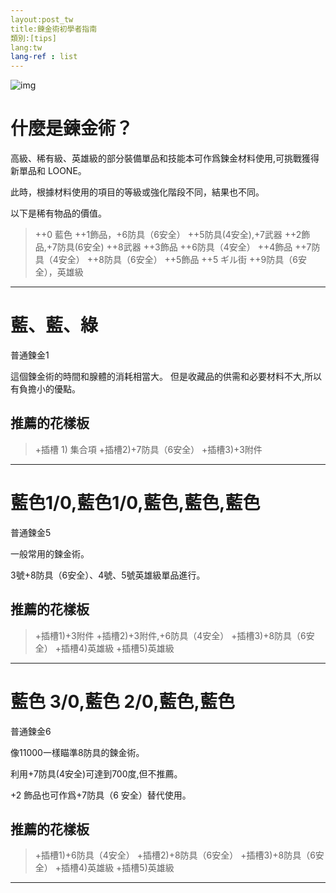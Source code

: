 ```yaml
---
layout:post_tw
title:鍊金術初學者指南
類別:[tips]
lang:tw
lang-ref : list
---
```

![img]({site.url}}/images/alc.webp)


# 什麼是鍊金術？
高級、稀有級、英雄級的部分裝備單品和技能本可作爲鍊金材料使用,可挑戰獲得新單品和 LOONE。



此時，根據材料使用的項目的等級或強化階段不同，結果也不同。



以下是稀有物品的價值。
>++0 藍色
>++1飾品，+6防具（6安全）
>++5防具(4安全),+7武器
>++2飾品,+7防具(6安全)
>++8武器
>++3飾品
>++6防具（4安全）
>++4飾品
>++7防具（4安全）
>++8防具（6安全）
>++5飾品
>++5 ギル街
>++9防具（6安全），英雄級


***


# 藍、藍、綠
普通鍊金1


這個鍊金術的時間和腺體的消耗相當大。
但是收藏品的供需和必要材料不大,所以有負擔小的優點。

## 推薦的花樣板
>+插槽 1) 集合項
>+插槽2)+7防具（6安全）
>+插槽3)+3附件


***
# 藍色1/0,藍色1/0,藍色,藍色,藍色
普通鍊金5


一般常用的鍊金術。


3號+8防具（6安全）、4號、5號英雄級單品進行。


## 推薦的花樣板
>+插槽1)+3附件
>+插槽2)+3附件,+6防具（4安全）
>+插槽3)+8防具（6安全）
>+插槽4)英雄級
>+插槽5)英雄級


***


# 藍色 3/0,藍色 2/0,藍色,藍色
普通鍊金6

像11000一樣瞄準8防具的鍊金術。


利用+7防具(4安全)可達到700度,但不推薦。


+2 飾品也可作爲+7防具（6 安全）替代使用。


## 推薦的花樣板
>+插槽1)+6防具（4安全）
>+插槽2)+8防具（6安全）
>+插槽3)+8防具（6安全）
>+插槽4)英雄級
>+插槽5)英雄級


***